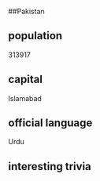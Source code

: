 ##Pakistan


## population
313917

## capital
Islamabad
 
## official language
Urdu

## interesting trivia



